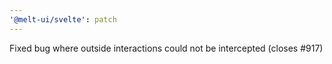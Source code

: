 ```yaml
---
'@melt-ui/svelte': patch
---
```


Fixed bug where outside interactions could not be intercepted (closes #917)
